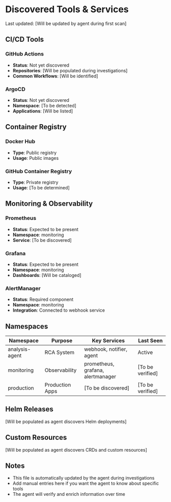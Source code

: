 # Discovered Tools & Services

Last updated: [Will be updated by agent during first scan]

## CI/CD Tools

### GitHub Actions
- **Status**: Not yet discovered
- **Repositories**: [Will be populated during investigations]
- **Common Workflows**: [Will be identified]

### ArgoCD
- **Status**: Not yet discovered
- **Namespace**: [To be detected]
- **Applications**: [Will be listed]

## Container Registry

### Docker Hub
- **Type**: Public registry
- **Usage**: Public images

### GitHub Container Registry
- **Type**: Private registry
- **Usage**: [To be determined]

## Monitoring & Observability

### Prometheus
- **Status**: Expected to be present
- **Namespace**: monitoring
- **Service**: [To be discovered]

### Grafana
- **Status**: Expected to be present
- **Namespace**: monitoring
- **Dashboards**: [Will be cataloged]

### AlertManager
- **Status**: Required component
- **Namespace**: monitoring
- **Integration**: Connected to webhook service

## Namespaces

| Namespace | Purpose | Key Services | Last Seen |
|-----------|---------|--------------|-----------|
| analysis-agent | RCA System | webhook, notifier, agent | Active |
| monitoring | Observability | prometheus, grafana, alertmanager | [To be verified] |
| production | Production Apps | [To be discovered] | [To be verified] |

## Helm Releases

[Will be populated as agent discovers Helm deployments]

## Custom Resources

[Will be populated as agent discovers CRDs and custom resources]

## Notes

- This file is automatically updated by the agent during investigations
- Add manual entries here if you want the agent to know about specific tools
- The agent will verify and enrich information over time
